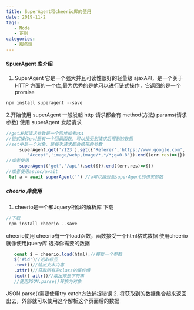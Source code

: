 ```yaml
---
title: SuperAgent和cheerio库的使用
date: 2019-11-2
tags: 
   - Node  
   - 正则
categories: 
   - 服务端
---
```


#### SpuerAgent 库介绍

1. SuperAgent 它是一个强大并且可读性很好的轻量级 ajaxAPI，是一个关于 HTTP 方面的一个库,最为优秀的是他可以进行链式操作，它返回的是一个 promise

```javascript
npm install superagent --save

```

2.开始使用 superAgent
   一般发起 http 请求都会有 method(方法) params(请求参数)
   使用 superAgent 发起请求

```javascript
//get发起请求参数是一个网址或者api
//链式操作end是有一个回调函数，可以接受到请求后得到的数据
//set中是一个对象，是每次请求都会携带的参数
     superAgent.get('/123').set({'Referer','https://www.google.com',
        'Accept','image/webp,image/*,*/*;q=0.8'}).end((err.res)=>{})
//或者使用
     superAgent('get','/api').set({}).end((err,res)=>{})
//或者使用async/await
 let a = await superAgent('') //a可以接受到superAgent的请求参数

```

##### cheerio 库使用

1. cheerio是一个和Jquery相似的解析库
   下载

```javascript
//下载
 npm install cheerio --save

```

   cheerio使用
   cheerio有一个load函数，函数接受一个html格式数据
   使用cheerio就像使用jquery库 选择你需要的数据

```javascript
   const $ = cheerio.load(html);//接受一个参数
   $('#id')//选取标签
   .text()//输出文本内容
   .attr()//获取所有的class的属性值
   text() attr()//取出来是字符串
   //使用JSON.parse()转换为对象
```

   JSON.parse()需要使用try catch方法捕捉错误
2. 将获取到的数据集合起来返回出去，外部就可以使用这个解析这个页面后的数据
